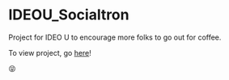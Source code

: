 # IDEOU_Socialtron
Project for IDEO U to encourage more folks to go out for coffee.

To view project, go [here](https://aharshbe.github.io/IDEOU_Socialtron/Socialtron/index.html)!

😝
